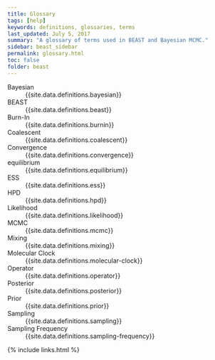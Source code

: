 ```yaml
---
title: Glossary
tags: [help]
keywords: definitions, glossaries, terms
last_updated: July 5, 2017
summary: "A glossary of terms used in BEAST and Bayesian MCMC."
sidebar: beast_sidebar
permalink: glossary.html
toc: false
folder: beast
---
```


<dl class="dl-horizontal">

<dt id="bayesian">Bayesian</dt>
<dd>{{site.data.definitions.bayesian}}</dd>

<dt id="beast">BEAST</dt>
<dd>{{site.data.definitions.beast}}</dd>

<dt id="burnin">Burn-In</dt>
<dd>{{site.data.definitions.burnin}}</dd>

<dt id="coalescent">Coalescent</dt>
<dd>{{site.data.definitions.coalescent}}</dd>

<dt id="convergence">Convergence</dt>
<dd>{{site.data.definitions.convergence}}</dd>

<dt id="equilibrium">equilibrium</dt>
<dd>{{site.data.definitions.equilibrium}}</dd>

<dt id="ess">ESS</dt>
<dd>{{site.data.definitions.ess}}</dd>

<dt id="hpd">HPD</dt>
<dd>{{site.data.definitions.hpd}}</dd>

<dt id="likelihood">Likelihood</dt>
<dd>{{site.data.definitions.likelihood}}</dd>

<dt id="mcmc">MCMC</dt>
<dd>{{site.data.definitions.mcmc}}</dd>

<dt id="mixing">Mixing</dt>
<dd>{{site.data.definitions.mixing}}</dd>

<dt id="molecular-clock">Molecular Clock</dt>
<dd>{{site.data.definitions.molecular-clock}}</dd>

<dt id="operator">Operator</dt>
<dd>{{site.data.definitions.operator}}</dd>

<dt id="posterior">Posterior</dt>
<dd>{{site.data.definitions.posterior}}</dd>

<dt id="prior">Prior</dt>
<dd>{{site.data.definitions.prior}}</dd>

<dt id="sampling">Sampling</dt>
<dd>{{site.data.definitions.sampling}}</dd>

<dt id="sampling-frequency">Sampling Frequency</dt>
<dd>{{site.data.definitions.sampling-frequency}}</dd>

</dl>

{% include links.html %}



